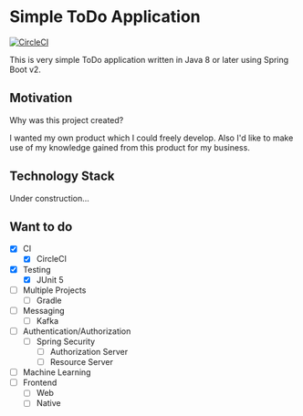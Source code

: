 # Simple ToDo Application
[![CircleCI](https://circleci.com/gh/perforb/simple-todo/tree/master.svg?style=shield&circle-token=972d4b658137dd49daddae29e77b9255f08f1ccc)](https://circleci.com/gh/perforb/simple-todo/tree/master)

This is very simple ToDo application written in Java 8 or later using Spring Boot v2.

## Motivation

Why was this project created?

I wanted my own product which I could freely develop.
Also I'd like to make use of my knowledge gained from this product for my business.

## Technology Stack

Under construction...

## Want to do

* [x] CI
    - [x] CircleCI
* [x] Testing
    - [x] JUnit 5
* [ ] Multiple Projects
    - [ ] Gradle
* [ ] Messaging
    - [ ] Kafka
* [ ] Authentication/Authorization
    - [ ] Spring Security
        - [ ] Authorization Server
        - [ ] Resource Server
* [ ] Machine Learning
* [ ] Frontend
    - [ ] Web
    - [ ] Native
